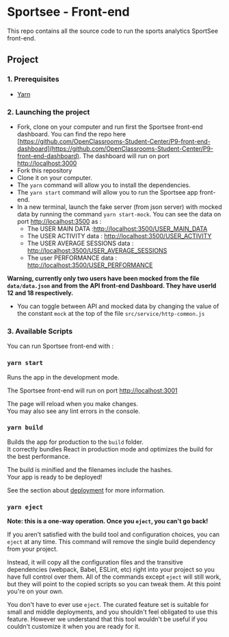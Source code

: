 # Sportsee - Front-end

This repo contains all the source code to run the sports analytics SportSee front-end.

## Project

### 1. Prerequisites

- [Yarn](https://yarnpkg.com/)

### 2. Launching the project

- Fork, clone on your computer and run first the Sportsee front-end dashboard. You can find the repo here [https://github.com/OpenClassrooms-Student-Center/P9-front-end-dashboard](https://github.com/OpenClassrooms-Student-Center/P9-front-end-dashboard). The dashboard will run on port [http://localhost:3000](http://localhost:3000)
- Fork this repository
- Clone it on your computer.
- The `yarn` command will allow you to install the dependencies.
- The `yarn start` command will allow you to run the Sportsee app front-end.
- In a new terminal, launch the fake server (from json server) with mocked data by running the command `yarn start-mock`. You can see the data on port [http://localhost:3500](http://localhost:3500) as :
  - The USER MAIN DATA :[http://localhost:3500/USER_MAIN_DATA](http://localhost:3500/USER_MAIN_DATA)
  - The USER ACTIVITY data : [http://localhost:3500/USER_ACTIVITY](http://localhost:3500/USER_ACTIVITY)
  - The USER AVERAGE SESSIONS data : [http://localhost:3500/USER_AVERAGE_SESSIONS](http://localhost:3500/USER_AVERAGE_SESSIONS)
  - The user PERFORMANCE data : [http://localhost:3500/USER_PERFORMANCE](http://localhost:3500/USER_PERFORMANCE)

**Warning, currently only two users have been mocked from the file ``data/data.json`` and from the API front-end Dashboard. They have userId 12 and 18 respectively.**

- You can toggle between API and mocked data by changing the value of the constant `mock` at the top of the file `src/service/http-common.js`

### 3. Available Scripts

You can run Sportsee front-end with :

### `yarn start`

Runs the app in the development mode.

The Sportsee front-end will run on port [http://localhost:3001](http://localhost:3001)

The page will reload when you make changes.\
You may also see any lint errors in the console.

### `yarn build`

Builds the app for production to the `build` folder.\
It correctly bundles React in production mode and optimizes the build for the best performance.

The build is minified and the filenames include the hashes.\
Your app is ready to be deployed!

See the section about [deployment](https://facebook.github.io/create-react-app/docs/deployment) for more information.

### `yarn eject`

**Note: this is a one-way operation. Once you `eject`, you can't go back!**

If you aren't satisfied with the build tool and configuration choices, you can `eject` at any time. This command will remove the single build dependency from your project.

Instead, it will copy all the configuration files and the transitive dependencies (webpack, Babel, ESLint, etc) right into your project so you have full control over them. All of the commands except `eject` will still work, but they will point to the copied scripts so you can tweak them. At this point you're on your own.

You don't have to ever use `eject`. The curated feature set is suitable for small and middle deployments, and you shouldn't feel obligated to use this feature. However we understand that this tool wouldn't be useful if you couldn't customize it when you are ready for it.
